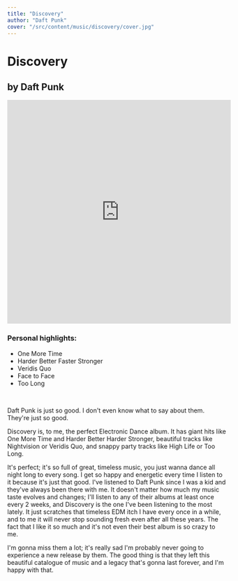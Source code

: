 ```yaml
---
title: "Discovery"
author: "Daft Punk"
cover: "/src/content/music/discovery/cover.jpg"
---
```

<h1 class="album-page-title">Discovery</h1>
<h2 class="album-page-author">by Daft Punk</h2>
<iframe class="album-page-video" width="512px" height="512px" src="https://www.youtube.com/embed/UKYWWfR_GKA?si=J-x1VGOL_YJNyx9X" frameborder="0" allow="accelerometer; clipboard-write; encrypted-media; gyroscope; picture-in-picture"></iframe>

### Personal highlights:
* One More Time
* Harder Better Faster Stronger
* Veridis Quo
* Face to Face
* Too Long

<br>

Daft Punk is just so good. I don't even know what to say about them. They're just so good.

Discovery is, to me, the perfect Electronic Dance album. It has giant hits like One More Time and Harder Better Harder Stronger, beautiful tracks like Nightvision or Veridis Quo, and snappy party tracks like High Life or Too Long.

It's perfect; it's so full of great, timeless music, you just wanna dance all night long to every song. I get so happy and energetic every time I listen to it because it's just that good. I've listened to Daft Punk since I was a kid and they've always been there with me. It doesn't matter how much my music taste evolves and changes; I'll listen to any of their albums at least once every 2 weeks, and Discovery is the one I've been listening to the most lately. It just scratches that timeless EDM itch I have every once in a while, and to me it will never stop sounding fresh even after all these years. The fact that I like it so much and it's not even their best album is so crazy to me.

I'm gonna miss them a lot; it's really sad I'm probably never going to experience a new release by them. The good thing is that they left this beautiful catalogue of music and a legacy that's gonna last forever, and I'm happy with that.